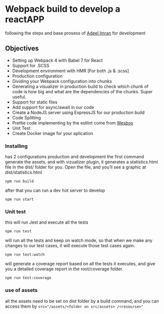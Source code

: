 # Webpack build to develop a reactAPP
following the steps and base prosess of [Adeel Imran](https://medium.freecodecamp.org/how-to-combine-webpack-4-and-babel-7-to-create-a-fantastic-react-app-845797e036ff) for development 
## Objectives
* Setting up Webpack 4 with Babel 7 for React
* Support for .SCSS
* Development environment with HMR [For both .js & .scss]
* Production configuration
* Dividing your Webpack configuration into chunks
* Generating a visualizer in production build to check which chunk of code is how big and what are the dependencies of the chunks. Super useful.
* Support for static files
* Add support for async/await in our code
* Create a NodeJS server using ExpressJS for our production build
* Code Splitting
* Prettie code implementing by the estlint come from [Wesbos](https://github.com/wesbos/eslint-config-wesbos)
* Unit Test 
* Create Docker image for your aplication

### Installing
has 2 configurations production and development
the first command generate the assets, and with vizualizer plugin, it generates a statistics.html file in the dist/ folder for you. Open the file, and you’ll see a graphic at dist/statistics.html
```
npm run build
```
after that you can run a dev hot server to develop
```
npm run start
```
### Unit test 
this will run Jest and execute all the tests
```
npm run test 
```
 will run all the tests and keep on watch mode, so that when we make any changes to our test cases, it will execute those test cases again.
```
npm run test:watch
```

will generate a coverage report based on all the tests it executes, and give you a detailed coverage report in the root/coverage folder.
```
npm run test:coverage 
```
### use of assets
all the assets need to be set on dist folder by a build command, and you can access them by 
`
src="/assets/<folder on src/assets> /<resourse>"
`
